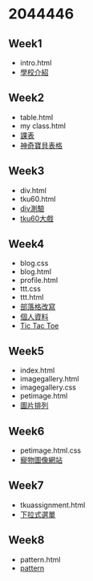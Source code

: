 # 2044446
## Week1
* intro.html
* [學校介紹](http://127.0.0.1:50262/2044446-master/w01/intro.html)

## Week2
* table.html
* my class.html
* [課表](http://127.0.0.1:1412/my%20class.html)
* [神奇寶貝表格](http://127.0.0.1:50262/2044446-master/w02/table.html)

## Week3
* div.html
* tku60.html
* [div測驗](http://127.0.0.1:50262/2044446-master/w03/div.html)
* [tku60大戲](http://127.0.0.1:50262/2044446-master/w03/tku60.html)

## Week4
* blog.css
* blog.html
*  profile.html
* ttt.css
* ttt.html
* [部落格改寫](http://127.0.0.1:50262/2044446-master/w04/blog.html)
* [個人資料](http://127.0.0.1:50262/2044446-master/w04/profile.html)
* [Tic Tac Toe](http://127.0.0.1:50262/2044446-master/w04/ttt.html)
## Week5
* index.html
* imagegallery.html
* imagegallery.css
* petimage.html
* [圖片排列](http://127.0.0.1:50262/2044446-master/w05/imagegallery.html)
## Week6
* petimage.html.css
* [寵物圖像網站](http://127.0.0.1:50262/2044446-master/w05/index.html)
## Week7
* tkuassignment.html
* [下拉式選單](http://127.0.0.1:50262/2044446-master/w07/tkuassignment/text.html)
## Week8 
* pattern.html
* [pattern](http://127.0.0.1:50262/2044446-master/w08/index.html)


<!--stackedit_data:
eyJoaXN0b3J5IjpbLTE4MTIwNjM5OTksMTI0MTg2Njk3LDY3MT
k3NjU1NCw1MDU4NzQ5NTRdfQ==
-->
